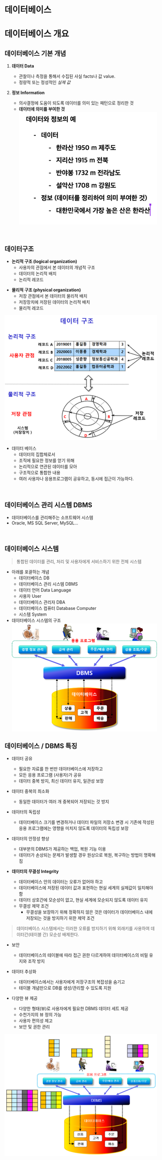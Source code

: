 # 데이터베이스

# 데이터베이스 개요

## 데이터베이스 기본 개념

1. **데이터 Data**
    - 관찰이나 측정을 통해서 수집된 사실 facts나 값 value.
    - 정량적 또는 정성적인 _실제 값_

2. **정보 Information**
    - 의사결정에 도움이 되도록 데이터를 의미 있는 패턴으로 정리한 것
    - __데이터에 의미를 부여한 것__
![](images/2022-06-03-18-41-58.png)
<br>

## 데이터구조

* __논리적 구조 (logical organization)__
    - 사용자의 관점에서 본 데이터의 개념적 구조
    - 데이터의 논리적 배치
    - 논리적 레코드
- __물리적 구조 (physical organization)__
    - 저장 관점에서 본 데이터의 물리적 배치
    - 저장장치에 저장된 데이터의 논리적 배치
    - 물리적 레코드

![](images/2022-06-03-18-44-29.png)

* 데이터 베이스
	+ 데이터의 집합체로서
	+ 조직에 필요한 정보를 얻기 위해
	+ 논리적으로 연관된 데이터를 모아
	+ 구조적으로 통합한 내용
	+ 여러 사용자나 응용프로그램이 공유하고, 동시에 접근이 가능하다.


<br>

## 데이터베이스 관리 시스템 DBMS

- 데이터베이스를 관리해주는 소프트웨어 시스템
- Oracle, MS SQL Server, MySQL…

<br>

## 데이터베이스 시스템
> 통합된 데이터를 관리, 처리 및 사용자에게 서비스하기 위한 전체 시스템

* 아래를 포괄하는 개념
	- 데이터베이스 DB
	- 데이터베이스 관리 시스템 DBMS
	- 데이터 언어 Data Language
	- 사용자 User
	- 데이터베이스 관리자 DBA
	- 데이터베이스 컴퓨터 Database Computer
	- 시스템 System
* 데이터베이스 시스템의 구조
![](images/2022-06-03-18-47-26.png)

## 데이터베이스 / DBMS 특징
 * 데이터 공유
	- 필요한 자료를 한 번만 데이터베이스에 저장하고
	- 모든 응용 프로그램 (사용자)가 공유
	- 데이터 중복 방지, 최신 데이터 유지, 일관성 보장
    
* 데이터 중복의 최소화
	- 동일한 데이터가 여러 개 중복되어 저장되는 것 방지
* 데이터의 독립성
	+ 데이터베이스 크기를 변경하거나 데이터 파일의 저장소 변경 시 기존에 작성된 응용 프로그램에는 영향을 미치지 않도록 데이터의 독립성 보장

* 데이터의 안정성 향상
	- 대부분의 DBMS가 제공하는 백업, 복원 기능 이용
	- 데이터가 손상되는 문제가 발생할 경우 원상으로 복원, 복구하는 방법이 명확해짐
* **데이터의 무결성 Integrity**
	- 데이터베이스 안의 데이터는 오류가 없어야 하고
	- 데이터베이스에 저장된 데이터 값과 표현하는 현실 세계의 실제값이 일치해야 함
	- 데이터 상호간에 모순성이 없고, 현실 세계에 모순되지 않도록 데이터 유지
	- 무결성 제약 조건
		- 무결성을 보장하기 위해 정확하지 않은 것은 데이터가 데이터베이스 내에 저장되는 것을 방지하기 위한 제약 조건

> 데이터베이스 시스템에서는 이러한 오류를 방지하기 위해 외래키를 사용하여 데이터간(테이블 간) 모순성 배제한다.


- 보안
    - 데이터베이스의 테이블에 따라 접근 권한 다르게하여 데이터베이스의 비밀 유지와 조작 방지

- 데이터 추상화
    - 데이터베이스에서는 사용자에게 저장구조의 복잡성을 숨기고
    - 테이블 개념만으로 DB를 생성/관리할 수 있도록 지원
    
- 다양한 뷰 제공
    - 다양한 형태(뷰)로 사용자에게 필요한 DBMS 데이터 세트 제공
    - 수천가지의 뷰 정의 가능
    - 사용자 편의성 제고
    - 보안 및 권한 관리

![](images/2022-06-03-18-54-05.png)
